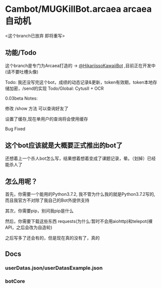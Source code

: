 # Cambot/MUGKillBot.arcaea arcaea自动机

<这个branch已放弃 即将重写>

## 功能/Todo

这个branch是专门为Arcaea打造的 -> [@HikariissoKawaiiBot](https://t.me/HikariissoKawaiiBot) ,目前正在开发中(请不要吐槽头像)

Todo: 我还没写完这个bot，成绩的动态记录&更新，token有效期，token本地存储加密，/send的实现
Todo/Global: CytusII + OCR

0.03beta Notes:

修改 /show 方法 可以查询好友了

设置了缓存,现在单用户的查询将会使用缓存

Bug Fixed

## 这个bot应该就是大概要正式推出的bot了

还想着上一个杀人bot怎么写，结果想着想着变成了课题记录，晕。（划掉）已经能杀人了

## 怎么用呢？

首先，你需要一个能用的Python3.7.2, 我不管为什么我的就是Python3.7.2写的, 而且我官方不对除了我自己的Bot外提供支持

其次，你需要pip，别问我pip是什么

然后，你需要下载这些东西 requests(为什么:暂时不会用aiohttp)和telepot(裸API，之后会改为自造轮)

之后写多了还会有的，但是现在真的没有了，真的

## Docs

### userDatas.json/userDatasExample.json

### botCore
